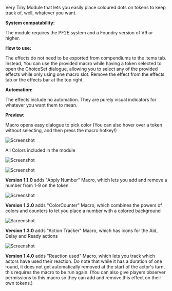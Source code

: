 Very Tiny Module that lets you easily place coloured dots on tokens to keep track of, well, whatever you want.

**System compatability:**

The module requires the PF2E system and a Foundry version of V9 or higher.

**How to use:**

The effects do not need to be exported from compendiums to the items tab. 
Instead, You can use the provided macro while having a token selected to open the ChoiceSet dialogue, allowing you to select any of the provided effects while only using one macro slot. Remove the effect from the effects tab or the effects bar at the top right.

**Automation:**

The effects include no automation. They are purely visual indicators for whatever you want them to mean.

**Preview:**

Macro opens easy dialogue to pick color (You can also hover over a token without selecting, and then press the macro hotkey!)

![Screenshot](https://gitlab.com/InfamousSky/pf2e-color-effects/-/raw/main/documentation/Apply%20Color.PNG)




All Colors included in the module

![Screenshot](https://gitlab.com/InfamousSky/pf2e-color-effects/-/raw/main/documentation/Apply%20Color%202.PNG)




![Screenshot](https://gitlab.com/InfamousSky/pf2e-color-effects/-/raw/main/documentation/apply%20color.gif)

**Version 1.1.0**
adds "Apply Number" Macro, which lets you add and remove a number from 1-9 on the token

![Screenshot](https://gitlab.com/InfamousSky/pf2e-color-effects/-/raw/main/documentation/Counter.gif)

**Version 1.2.0**
adds "ColorCounter" Macro, which combines the powers of colors and counters to let you place a number with a colored background

![Screenshot](https://gitlab.com/InfamousSky/pf2e-color-effects/-/raw/main/documentation/ColorCounter.gif)

**Version 1.3.0**
adds "Action Tracker" Macro, which has icons for the Aid, Delay and Ready actions

![Screenshot](https://gitlab.com/InfamousSky/pf2e-color-effects/-/raw/main/documentation/ActionEffects.gif)

**Version 1.4.0**
adds "Reaction used" Macro, which lets you track which actors have used their reaction. Do note that while it has a duration of one round, it does not get automatically removed at the start of the actor's turn, this requires the macro to be run again. (You can also give players observer permissions to this macro so they can add and remove this effect on their own tokens.)
